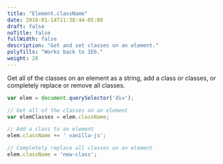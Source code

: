 ```yaml
---
title: "Element.className"
date: 2018-01-14T21:38:44-05:00
draft: false
noTitle: false
fullWidth: false
description: "Get and set classes on an element."
polyfills: "Works back to IE6."
weight: 20
---
```


Get all of the classes on an element as a string, add a class or classes, or completely replace or remove all classes.

```javascript
var elem = document.querySelector('div');

// Get all of the classes on an element
var elemClasses = elem.className;

// Add a class to an element
elem.className += ' vanilla-js';

// Completely replace all classes on an element
elem.className = 'new-class';
```